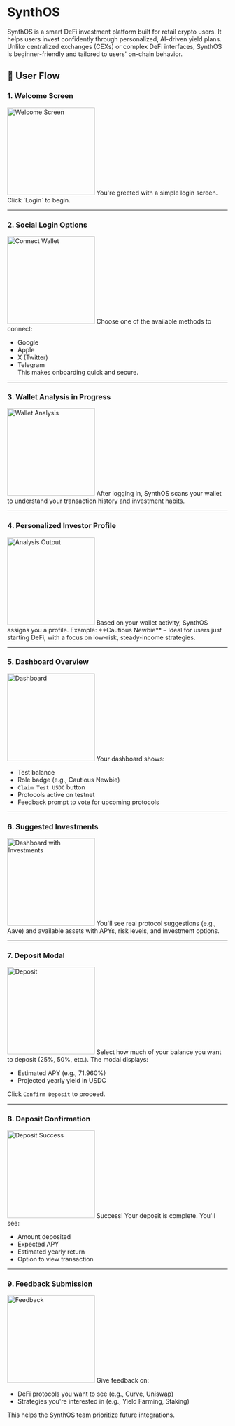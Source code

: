 # SynthOS

SynthOS is a smart DeFi investment platform built for retail crypto users. It helps users invest confidently through personalized, AI-driven yield plans. Unlike centralized exchanges (CEXs) or complex DeFi interfaces, SynthOS is beginner-friendly and tailored to users' on-chain behavior.

## 🧭 User Flow

### 1. **Welcome Screen**

<img src="/public/welcome-screen.png" alt="Welcome Screen" width="200"/>
You're greeted with a simple login screen. Click `Login` to begin.

---

### 2. **Social Login Options**

<img src="/public/connect-wallet.png" alt="Connect Wallet" width="200"/>
Choose one of the available methods to connect:

- Google
- Apple
- X (Twitter)
- Telegram  
  This makes onboarding quick and secure.

---

### 3. **Wallet Analysis in Progress**

<img src="/public/wallet-analysis.png" alt="Wallet Analysis" width="200"/>
After logging in, SynthOS scans your wallet to understand your transaction history and investment habits.

---

### 4. **Personalized Investor Profile**

<img src="/public/analysis-output.png" alt="Analysis Output" width="200"/>
Based on your wallet activity, SynthOS assigns you a profile.  
Example: **Cautious Newbie** – Ideal for users just starting DeFi, with a focus on low-risk, steady-income strategies.

---

### 5. **Dashboard Overview**

<img src="/public/dashboard.png" alt="Dashboard" width="200"/>
Your dashboard shows:

- Test balance
- Role badge (e.g., Cautious Newbie)
- `Claim Test USDC` button
- Protocols active on testnet
- Feedback prompt to vote for upcoming protocols

---

### 6. **Suggested Investments**

<img src="/public/dashboard-2.png" alt="Dashboard with Investments" width="200"/>
You'll see real protocol suggestions (e.g., Aave) and available assets with APYs, risk levels, and investment options.

---

### 7. **Deposit Modal**

<img src="/public/deposit.png" alt="Deposit" width="200"/>
Select how much of your balance you want to deposit (25%, 50%, etc.).  
The modal displays:

- Estimated APY (e.g., 71.960%)
- Projected yearly yield in USDC

Click `Confirm Deposit` to proceed.

---

### 8. **Deposit Confirmation**

<img src="/public/deposit-success.png" alt="Deposit Success" width="200"/>
Success! Your deposit is complete. You'll see:

- Amount deposited
- Expected APY
- Estimated yearly return
- Option to view transaction

---

### 9. **Feedback Submission**

<img src="/public/feedback.png" alt="Feedback" width="200"/>
Give feedback on:

- DeFi protocols you want to see (e.g., Curve, Uniswap)
- Strategies you're interested in (e.g., Yield Farming, Staking)

This helps the SynthOS team prioritize future integrations.
